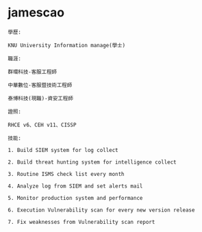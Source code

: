 # jamescao
    學歷:

    KNU University Information manage(學士)

    職涯:

    群環科技-客服工程師

    中華數位-客服暨技術工程師

    泰博科技(現職)-資安工程師

    證照:

    RHCE v6、CEH v11、CISSP

    技能:

    1. Build SIEM system for log collect

    2. Build threat hunting system for intelligence collect

    3. Routine ISMS check list every month

    4. Analyze log from SIEM and set alerts mail

    5. Monitor production system and performance

    6. Execution Vulnerability scan for every new version release

    7. Fix weaknesses from Vulnerability scan report
